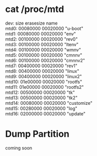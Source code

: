 # cat /proc/mtd  
dev:    size   erasesize  name  
mtd0: 00080000 00020000 "u-boot"  
mtd1: 00080000 00020000 "env"  
mtd2: 00100000 00020000 "rev0"  
mtd3: 00100000 00020000 "ltenv"  
mtd4: 00100000 00020000 "wmnv"  
mtd5: 00100000 00020000 "cmnnv"  
mtd6: 00100000 00020000 "cmnnv2"  
mtd7: 00400000 00020000 "rev1"  
mtd8: 00400000 00020000 "linux"  
mtd9: 00400000 00020000 "linux2"  
mtd10: 01e00000 00020000 "rootfs"  
mtd11: 01e00000 00020000 "rootfs2"  
mtd12: 00500000 00020000 "tk"  
mtd13: 00500000 00020000 "tk2"  
mtd14: 00080000 00020000 "customize"  
mtd15: 00280000 00020000 "log"  
mtd16: 02000000 00020000 "update"  

# Dump Partition  
coming soon
